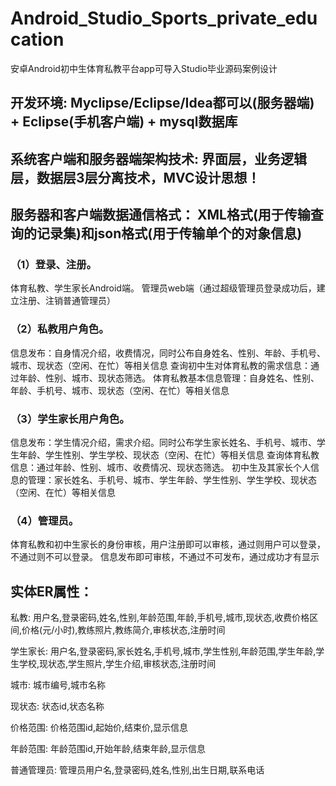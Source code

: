 # Android_Studio_Sports_private_education
安卓Android初中生体育私教平台app可导入Studio毕业源码案例设计
## 开发环境: Myclipse/Eclipse/Idea都可以(服务器端) + Eclipse(手机客户端) + mysql数据库
## 系统客户端和服务器端架构技术: 界面层，业务逻辑层，数据层3层分离技术，MVC设计思想！
## 服务器和客户端数据通信格式： XML格式(用于传输查询的记录集)和json格式(用于传输单个的对象信息)
### （1）登录、注册。
体育私教、学生家长Android端。
管理员web端（通过超级管理员登录成功后，建立注册、注销普通管理员）
### （2）私教用户角色。
信息发布：自身情况介绍，收费情况，同时公布自身姓名、性别、年龄、手机号、城市、现状态（空闲、在忙）等相关信息
查询初中生对体育私教的需求信息：通过年龄、性别、城市、现状态筛选。
体育私教基本信息管理：自身姓名、性别、年龄、手机号、城市、现状态（空闲、在忙）等相关信息
### （3）学生家长用户角色。
信息发布：学生情况介绍，需求介绍。同时公布学生家长姓名、手机号、城市、学生年龄、学生性别、学生学校、现状态（空闲、在忙）等相关信息
查询体育私教信息：通过年龄、性别、城市、收费情况、现状态筛选。
初中生及其家长个人信息的管理：家长姓名、手机号、城市、学生年龄、学生性别、学生学校、现状态（空闲、在忙）等相关信息
### （4）管理员。
体育私教和初中生家长的身份审核，用户注册即可以审核，通过则用户可以登录，不通过则不可以登录。
信息发布即可审核，不通过不可发布，通过成功才有显示
## 实体ER属性：
私教: 用户名,登录密码,姓名,性别,年龄范围,年龄,手机号,城市,现状态,收费价格区间,价格(元/小时),教练照片,教练简介,审核状态,注册时间

学生家长: 用户名,登录密码,家长姓名,手机号,城市,学生性别,年龄范围,学生年龄,学生学校,现状态,学生照片,学生介绍,审核状态,注册时间

城市: 城市编号,城市名称

现状态: 状态id,状态名称

价格范围: 价格范围id,起始价,结束价,显示信息

年龄范围: 年龄范围id,开始年龄,结束年龄,显示信息

普通管理员: 管理员用户名,登录密码,姓名,性别,出生日期,联系电话
